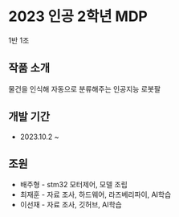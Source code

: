 # 2023 인공 2학년 MDP
1반 1조

## 작품 소개
물건을 인식해 자동으로 분류해주는 인공지능 로봇팔

## 개발 기간
- 2023.10.2 ~

## 조원
- 배주형 - stm32 모터제어, 모델 조립
- 최재훈 - 자료 조사, 하드웨어, 라즈베리파이, AI학습
- 이선재 - 자료 조사, 깃허브, AI학습
  

